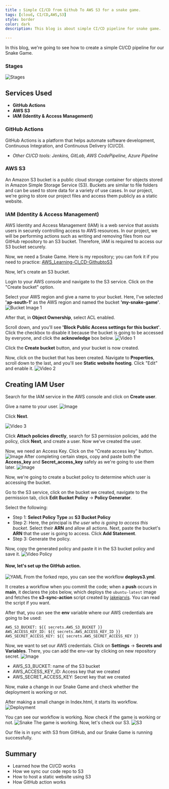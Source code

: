 ```yaml
---
title : Simple CI/CD from Github To AWS S3 for a snake game.
tags: [cloud, CI/CD,AWS,S3]
style: border
color: dark
description: This blog is about simple CI/CD pipeline for snake game.

---
```


In this blog, we're going to see how to create a simple CI/CD pipeline for our Snake Game.

### Stages
![Stages](/assets/img/snake-game/stage.png)

## Services Used

- **GitHub Actions**
- **AWS S3**
- **IAM (Identity & Access Management)**

### GitHub Actions
GitHub Actions is a platform that helps automate software development, Continuous Integration, and Continuous Delivery (CI/CD).
- *Other CI/CD tools: Jenkins, GitLab, AWS CodePipeline, Azure Pipeline*

### AWS S3
An Amazon S3 bucket is a public cloud storage container for objects stored in Amazon Simple Storage Service (S3). Buckets are similar to file folders and can be used to store data for a variety of use cases. In our project, we're going to store our project files and access them publicly as a static website.

### IAM (Identity & Access Management)
AWS Identity and Access Management (IAM) is a web service that assists users in securely controlling access to AWS resources. In our project, we will be performing actions such as writing and removing files from our GitHub repository to an S3 bucket. Therefore, IAM is required to access our S3 bucket securely.

Now, we need a Snake Game. Here is my repository; you can fork it if you need to practice:
[AWS_Learning-CI_CD-GithubtoS3](https://github.com/harish0x/AWS_Learning-CD-GithubtoS3)

Now, let's create an S3 bucket. 

Login to your AWS console and navigate to the S3 service. Click on the "Create bucket" option. 

Select your AWS region and give a name to your bucket. Here, I've selected **'ap-south-1'** as the AWS region and named the bucket **'my-snake-game'**.
![Bucket Image 1](/assets/img/snake-game/bucket01.png)

After that, in **Object Ownership**, select ACL enabled.

Scroll down, and you'll see **'Block Public Access settings for this bucket'**. Click the checkbox to disable it because the bucket is going to be accessed by everyone, and click the **acknowledge** box below.
![Video 1](/assets/img/snake-game/vdo1.gif)



Click the **Create bucket** button, and your bucket is now created. 

Now, click on the bucket that has been created. Navigate to **Properties**, scroll down to the last, and you'll see **Static website hosting**. Click "Edit" and enable it.
![Video 2](/assets/img/snake-game/iam.gif)

## Creating IAM User

Search for the IAM service in the AWS console and click on **Create user**.

Give a name to your user.
![Image](/assets/img/snake-game/createuser.png)

Click **Next**.

![Video 3](/assets/img/snake-game/bucket03.gif)

Click **Attach policies directly**, search for S3 permission policies, add the policy, click **Next**, and create a user. Now we've created the user.

Now, we need an Access Key. Click on the "Create access key" button.
![Image](/assets/img/snake-game/user-c.png)
After completing certain steps, copy and paste both the **Access_key** and **Secret_access_key** safely as we're going to use them later.
![Image](/assets/img/snake-game/key.png)

Now, we're going to create a bucket policy to determine which user is accessing the bucket.

Go to the S3 service, click on the bucket we created, navigate to the permission tab, click **Edit Bucket Policy** -> **Policy Generator**. 

Select the following:
- Step 1: **Select Policy Type** as **S3 Bucket Policy**
- Step 2: Here, the principal is *the user who is going to access this bucket*. Select their **ARN** and allow all actions. Next, paste the bucket's **ARN** that the user is going to access. Click **Add Statement**.
- Step 3: Generate the policy.

Now, copy the generated policy and paste it in the S3 bucket policy and save it.
![Video Policy](/assets/img/snake-game/pol.gif)

#### Now, let's set up the GitHub action.
![YAML](/assets/img/snake-game/yml.png)
From the forked repo, you can see the workflow **deploys3.yml**.

It creates a workflow when you commit the code; when a **push** occurs in **main**, it declares the jobs below, which deploys the `ubuntu-latest` image and fetches the **s3-sync-action** script created by [jakejarvis](https://github.com/jakejarvis/s3-sync-action). You can read the script if you want.

After that, you can see the **env** variable where our AWS credentials are going to be used:

```
AWS_S3_BUCKET: ${{ secrets.AWS_S3_BUCKET }}
AWS_ACCESS_KEY_ID: ${{ secrets.AWS_ACCESS_KEY_ID }}
AWS_SECRET_ACCESS_KEY: ${{ secrets.AWS_SECRET_ACCESS_KEY }} 
```

Now, we want to set our AWS credentials. Click on **Settings** -> **Secrets and Variables**. There, you can add the env-var by clicking on new repository secret.
![Image](/assets/img/snake-game/repo-sec.png)

- AWS_S3_BUCKET: name of the S3 bucket
- AWS_ACCESS_KEY_ID: Access key that we created 
- AWS_SECRET_ACCESS_KEY: Secret key that we created

Now, make a change in our Snake Game and check whether the deployment is working or not.

After making a small change in Index.html, it starts its workflow.
![Deployment](/assets/img/snake-game/dep.png)

You can see our workflow is working. Now check if the game is working or not.
![Snake](/assets/img/snake-game/snake.png)
The game is working. Now, let's check our S3.
![S3](/assets/img/snake-game/s3.png)

Our file is in sync with S3 from GitHub, and our Snake Game is running successfully.

## Summary 
- Learned how the CI/CD works 
- How we sync our code repo to S3
- How to host a static website using S3
- How GitHub action works


